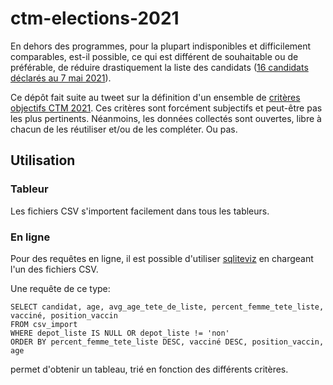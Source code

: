 # ctm-elections-2021

En dehors des programmes, pour la plupart indisponibles et difficilement comparables, est-il possible, ce qui est différent de souhaitable ou de préférable, de réduire drastiquement la liste des candidats ([16 candidats déclarés au 7 mai 2021](https://www.rci.fm/martinique/infos/Politique/Deja-16-candidats-declares-aux-elections-territoriales-de-juin-2021)).

Ce dépôt fait suite au tweet sur la définition d'un ensemble de [critères objectifs CTM 2021](https://twitter.com/guillem_lefait/status/1390022053588307969).
Ces critères sont forcément subjectifs et peut-être pas les plus pertinents.
Néanmoins, les données collectés sont ouvertes, libre à chacun de les réutiliser et/ou de les compléter.
Ou pas.

## Utilisation

### Tableur
Les fichiers CSV s'importent facilement dans tous les tableurs.

### En ligne
Pour des requêtes en ligne, il est possible d'utiliser [sqliteviz](https://lana-k.github.io/sqliteviz/) en chargeant l'un des fichiers CSV.

Une requête de ce type:

    SELECT candidat, age, avg_age_tete_de_liste, percent_femme_tete_liste, vacciné, position_vaccin
    FROM csv_import 
    WHERE depot_liste IS NULL OR depot_liste != 'non'
    ORDER BY percent_femme_tete_liste DESC, vacciné DESC, position_vaccin, age

permet d'obtenir un tableau, trié en fonction des différents critères.


